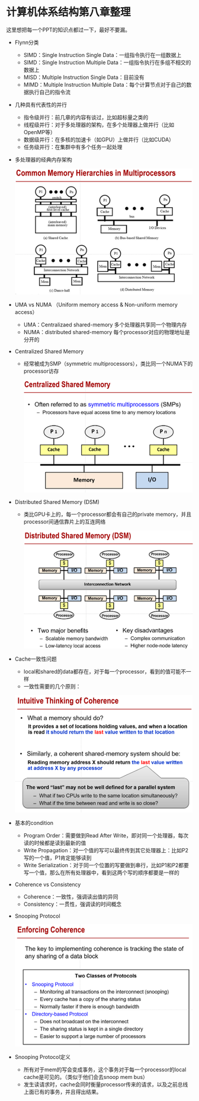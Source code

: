 # 计算机体系结构第八章整理

这里想把每一个PPT的知识点都过一下，最好不要漏。

- Flynn分类

  - SIMD：Single Instruction Single Data：一组指令执行在一组数据上
  - SIMD：Single Instruction Multiple Data：一组指令执行在多组不相交的数据上
  - MISD：Multiple Instruction Single Data：目前没有
  - MIMD：Multiple Instruction Multiple Data：每个计算节点对于自己的数据执行自己的指令流

- 几种具有代表性的并行

  - 指令级并行：前几章的内容有谈过，比如超标量之类的
  - 线程级并行：对于多处理器的架构，在多个处理器上做并行（比如OpenMP等）
  - 数据级并行：在多核的加速卡（如GPU）上做并行（比如CUDA）
  - 任务级并行：在集群中有多个任务一起处理

- 多处理器的经典内存架构

  ![image-20231223142057829](pics/8-1.jpg)

- UMA vs NUMA （Uniform memory access & Non-uniform memory access）

  - UMA：Centralizaed shared-memory 多个处理器共享同一个物理内存
  - NUMA：distributed shared-memory 每个processor对应的物理地址是分开的
  
- Centralized Shared Memory

  - 经常被成为SMP（symmetric multiprocessors），类比同一个NUMA下的processor访存

    ![image-20231223143457047](pics/8-2.jpg)

- Distributed Shared Memory (DSM)

  - 类比GPU卡上的，每一个processor都会有自己的private memory，并且processor间通信靠片上的互连网络

    ![image-20231223143726065](pics/8-3.jpg)

- Cache一致性问题
  
  - local和shared的data都存在，对于每一个processor，看到的值可能不一样
  - 一致性需要的几个原则：
  
  ![image-20231223144239902](pics/8-4.jpg)

- 基本的condition

  - Program Order：需要做到Read After Write，即对同一个处理器，每次读的时候都是读到最新的值
  - Write Propagation：对一个值的写可以最终传到其它处理器上：比如P2写的一个值，P1肯定能够读到
  - Write Serialization：对于同一个位置的写要做到串行，比如P1和P2都要写一个值，那么在所有处理器中，看到这两个写的顺序都要是一样的

- Coherence vs Consistency

  - Coherence：一致性，强调读出值的异同
  - Consistency：一贯性，强调读的时间概念

- Snooping Protocol

  ![image-20231223144915417](pics/8-5.jpg)

- Snooping Protocol定义

  - 所有对于mem的写会变成事务，这个事务对于每一个processor的local cache是可见的。（类似于他们会去snoop mem bus）
  - 发生读请求时，cache会同时衡量processor传来的请求，以及之前总线上面已有的事务，并且得出结果。

  

  

  

  

